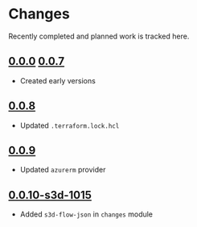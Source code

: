 # Changes
Recently completed and planned work is tracked here.

## [0.0.0](.) [0.0.7](.)
- Created early versions

## [0.0.8](.)
- Updated `.terraform.lock.hcl`

## [0.0.9](.)
- Updated `azurerm` provider

## [0.0.10-s3d-1015](.)
- Added `s3d-flow-json` in `changes` module
